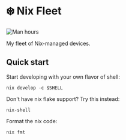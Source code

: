 # :snowflake: Nix Fleet

![Man hours](https://manhours.aiursoft.cn/r/github.com/codgician/nix-fleet.svg)

My fleet of Nix-managed devices.

## Quick start

Start developing with your own flavor of shell:

```
nix develop -c $SHELL
```

Don't have nix flake support? Try this instead:

```
nix-shell
```

Format the nix code:

```
nix fmt
```
